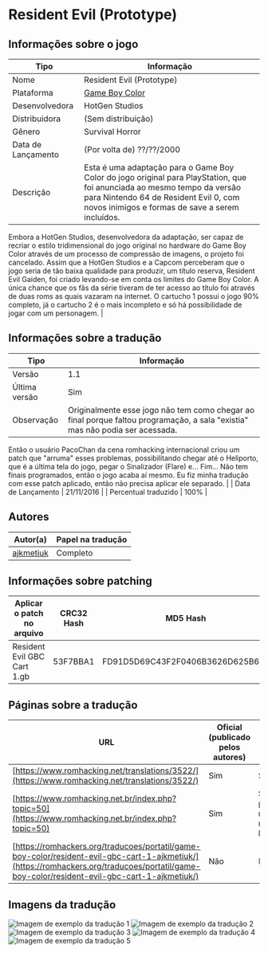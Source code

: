 # Resident Evil (Prototype)

## Informações sobre o jogo

| Tipo | Informação |
| ----------- | ----------- |
| Nome | Resident Evil \(Prototype\) |
| Plataforma | [Game Boy Color](../) |
| Desenvolvedora | HotGen Studios |
| Distribuidora | (Sem distribuição) |
| Gênero | Survival Horror |
| Data de Lançamento | (Por volta de) ??/??/2000 |
| Descrição | Esta é uma adaptação para o Game Boy Color do jogo original para PlayStation, que foi anunciada ao mesmo tempo da versão para Nintendo 64 de Resident Evil 0, com novos inimigos e formas de save a serem incluídos\.
Embora a HotGen Studios, desenvolvedora da adaptação, ser capaz de recriar o estilo tridimensional do jogo original no hardware do Game Boy Color através de um processo de compressão de imagens, o projeto foi cancelado\.
Assim que a HotGen Studios e a Capcom perceberam que o jogo seria de tão baixa qualidade para produzir, um título reserva, Resident Evil Gaiden, foi criado levando\-se em conta os limites do Game Boy Color\.
A única chance que os fãs da série tiveram de ter acesso ao título foi através de duas roms as quais vazaram na internet\.
O cartucho 1 possui o jogo 90% completo, já o cartucho 2 é o mais incompleto e só há possibilidade de jogar com um personagem\. |

## Informações sobre a tradução

| Tipo | Informação |
| ----------- | ----------- |
| Versão | 1\.1 |
| Última versão | Sim |
| Observação | Originalmente esse jogo não tem como chegar ao final porque faltou programação, a sala &quot;existia&quot; mas não podia ser acessada\. 
Então o usuário PacoChan da cena romhacking internacional criou um patch que &quot;arruma&quot; esses problemas, possibilitando chegar até o Heliporto, que é a última tela do jogo, pegar o Sinalizador \(Flare\) e\.\.\. Fim\.\.\. 
Não tem finais programados, então o jogo acaba aí mesmo\. Eu fiz minha tradução com esse patch aplicado, então não precisa aplicar ele separado\. |
| Data de Lançamento | 21/11/2016 |
| Percentual traduzido | 100% |

## Autores

| Autor(a) | Papel na tradução |
| ----------- | ----------- |
| [ajkmetiuk](../../../autores/ajkmetiuk/) | Completo |

## Informações sobre patching

| Aplicar o patch no arquivo | CRC32 Hash | MD5 Hash |
| ----------- | ----------- | ----------- |
| Resident Evil GBC Cart 1\.gb | 53F7BBA1 | FD91D5D69C43F2F0406B3626D625B6E6 |

## Páginas sobre a tradução

| URL | Oficial (publicado pelos autores) | Possuí link de download |
| ----------- | ----------- | ----------- |
| [https://www.romhacking.net/translations/3522/](https://www.romhacking.net/translations/3522/) | Sim | Sim |
| [https://www.romhacking.net.br/index.php?topic=50](https://www.romhacking.net.br/index.php?topic=50) | Sim | Sim, porém é necessário realizar login |
| [https://romhackers.org/traducoes/portatil/game-boy-color/resident-evil-gbc-cart-1-ajkmetiuk/](https://romhackers.org/traducoes/portatil/game-boy-color/resident-evil-gbc-cart-1-ajkmetiuk/) | Não | Não |

## Imagens da tradução

![Imagem de exemplo da tradução 1](1.png)
![Imagem de exemplo da tradução 2](2.png)
![Imagem de exemplo da tradução 3](3.png)
![Imagem de exemplo da tradução 4](4.png)
![Imagem de exemplo da tradução 5](5.png)